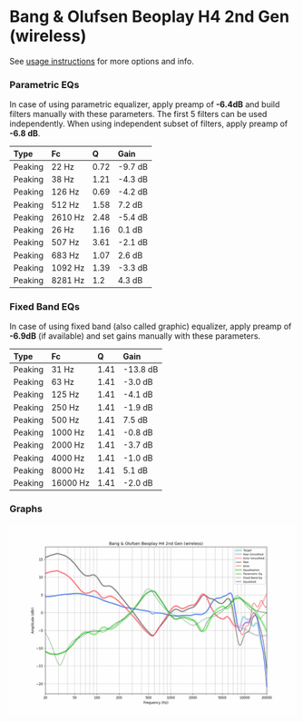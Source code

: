 # Bang & Olufsen Beoplay H4 2nd Gen (wireless)
See [usage instructions](https://github.com/jaakkopasanen/AutoEq#usage) for more options and info.

### Parametric EQs
In case of using parametric equalizer, apply preamp of **-6.4dB** and build filters manually
with these parameters. The first 5 filters can be used independently.
When using independent subset of filters, apply preamp of **-6.8 dB**.

| Type    | Fc      |    Q | Gain    |
|:--------|:--------|:-----|:--------|
| Peaking | 22 Hz   | 0.72 | -9.7 dB |
| Peaking | 38 Hz   | 1.21 | -4.3 dB |
| Peaking | 126 Hz  | 0.69 | -4.2 dB |
| Peaking | 512 Hz  | 1.58 | 7.2 dB  |
| Peaking | 2610 Hz | 2.48 | -5.4 dB |
| Peaking | 26 Hz   | 1.16 | 0.1 dB  |
| Peaking | 507 Hz  | 3.61 | -2.1 dB |
| Peaking | 683 Hz  | 1.07 | 2.6 dB  |
| Peaking | 1092 Hz | 1.39 | -3.3 dB |
| Peaking | 8281 Hz | 1.2  | 4.3 dB  |

### Fixed Band EQs
In case of using fixed band (also called graphic) equalizer, apply preamp of **-6.9dB**
(if available) and set gains manually with these parameters.

| Type    | Fc       |    Q | Gain     |
|:--------|:---------|:-----|:---------|
| Peaking | 31 Hz    | 1.41 | -13.8 dB |
| Peaking | 63 Hz    | 1.41 | -3.0 dB  |
| Peaking | 125 Hz   | 1.41 | -4.1 dB  |
| Peaking | 250 Hz   | 1.41 | -1.9 dB  |
| Peaking | 500 Hz   | 1.41 | 7.5 dB   |
| Peaking | 1000 Hz  | 1.41 | -0.8 dB  |
| Peaking | 2000 Hz  | 1.41 | -3.7 dB  |
| Peaking | 4000 Hz  | 1.41 | -1.0 dB  |
| Peaking | 8000 Hz  | 1.41 | 5.1 dB   |
| Peaking | 16000 Hz | 1.41 | -2.0 dB  |

### Graphs
![](./Bang%20&%20Olufsen%20Beoplay%20H4%202nd%20Gen%20(wireless).png)